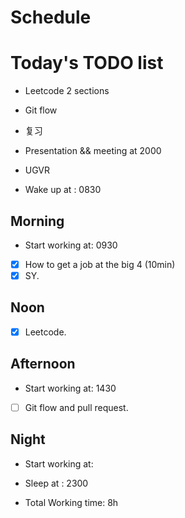 # Schedule

# Today's TODO list
- Leetcode 2 sections
- Git flow
- 复习
- Presentation && meeting at 2000
- UGVR

- Wake up at : 0830

## Morning
- Start working at: 0930
- [X] How to get a job at the big 4 (10min)
- [X] SY.

## Noon
- [X] Leetcode.

## Afternoon
- Start working at: 1430
- [ ] Git flow and pull request.

## Night
- Start working at: 


- Sleep at : 2300
- Total Working time: 8h 
